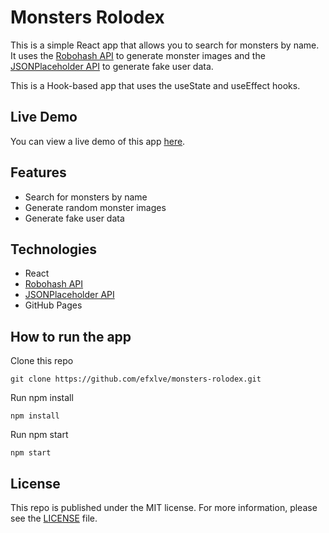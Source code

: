 # Monsters Rolodex
This is a simple React app that allows you to search for monsters by name. It uses the [Robohash API](https://robohash.org/) to generate monster images and the [JSONPlaceholder API](https://jsonplaceholder.typicode.com/) to generate fake user data.

This is a Hook-based app that uses the useState and useEffect hooks.

## Live Demo
You can view a live demo of this app [here](https://efxlve.github.io/monsters-rolodex/).

## Features
- Search for monsters by name
- Generate random monster images
- Generate fake user data

## Technologies
- React
- [Robohash API](https://robohash.org/)
- [JSONPlaceholder API](https://jsonplaceholder.typicode.com/)
- GitHub Pages

## How to run the app
Clone this repo
```
git clone https://github.com/efxlve/monsters-rolodex.git
```
Run npm install
```
npm install
```
Run npm start
```
npm start
```

## License
This repo is published under the MIT license. For more information, please see the [LICENSE](https://github.com/efxlve/monsters-rolodex/blob/main/LICENSE) file.
